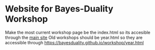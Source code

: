 # Website for Bayes-Duality Workshop

Make the most current workshop page be the index.html so its accesible through the [main site](https://bayesduality.github.io/workshop)
Old workshops should be year.html so they are accessible through https://bayesduality.github.io/workshop/year.html
